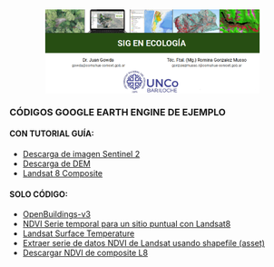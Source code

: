
## <img src="mds/figures_mds/Portada_repo.png" width="75%" style="display: block; margin: auto;" />

### **CÓDIGOS GOOGLE EARTH ENGINE DE EJEMPLO**

#### **CON TUTORIAL GUÍA:**

- [Descarga de imagen Sentinel
  2](https://github.com/romina-gonzalez-musso/Curso_SIG-Eco_2023/blob/main/mds/1_Descarga_Sentinel2.md)
- [Descarga de
  DEM](https://github.com/romina-gonzalez-musso/Curso_SIG-Eco_2023/blob/main/mds/2_Descarga_DEM.md)
- [Landsat 8
  Composite](https://github.com/romina-gonzalez-musso/Curso_SIG-Eco_2023/blob/main/mds/3_Descarga_LANDSAT8_composite-pansharp.md)

#### **SOLO CÓDIGO:**

- [OpenBuildings-v3](https://github.com/romina-gonzalez-musso/Curso_SIG-Eco_2023/blob/main/mds/Descarga_open_buildingsv3.js)
- [NDVI Serie temporal para un sitio puntual con
  Landsat8](https://github.com/romina-gonzalez-musso/Curso_SIG-Eco/blob/main/mds/NDVI_Serie_temporal_Landsat8.js)
- [Landsat Surface
  Temperature](https://github.com/romina-gonzalez-musso/Curso_SIG-Eco/blob/main/mds/Landsat_SurfaceTemperature.js)
- [Extraer serie de datos NDVI de Landsat usando shapefile
  (asset)](https://github.com/romina-gonzalez-musso/Curso_SIG-Eco/blob/main/mds/Landsat_NDVI_desde_shape_puntos.js)
- [Descargar NDVI de composite
  L8](https://github.com/romina-gonzalez-musso/Curso_SIG-Eco/blob/main/mds/Composite_Landsat_con_NDVI.js)
